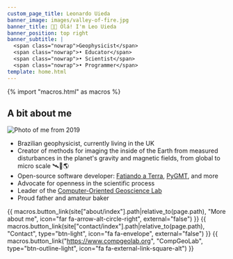 ```yaml
---
custom_page_title: Leonardo Uieda
banner_image: images/valley-of-fire.jpg
banner_title: 👋🏽 Olá! I'm Leo Uieda
banner_position: top right
banner_subtitle: |
  <span class="nowrap">Geophysicist</span>
  <span class="nowrap">• Educator</span>
  <span class="nowrap">• Scientist</span>
  <span class="nowrap">• Programmer</span>
template: home.html
---
```


{% import "macros.html" as macros %}


<h2 class="">A bit about me</h2>

<div class="row align-items-center justify-content-center gy-3 mb-4">
<div class="col-9 col-sm-4 order-sm-last">

<img src="https://github.com/leouieda.png" alt="Photo of me from 2019" class="headshot mb-4">

</div>
<div class="col-sm-8">

* Brazilian geophysicist, currently living in the UK
* Creator of methods for imaging the inside of the Earth from measured
  disturbances in the planet's gravity and magnetic fields, from global to
  micro scale 🛰️🔬🌎
* Open-source software developer: [Fatiando a Terra][fatiando], [PyGMT][pygmt],
  and more
* Advocate for openness in the scientific process
* Leader of the [Computer-Oriented Geoscience Lab][compgeolab]
* Proud father and amateur baker

</div>
</div>

{{ macros.button_link(site["about/index"].path|relative_to(page.path), "More about me", icon="far fa-arrow-alt-circle-right", external="false") }}
{{ macros.button_link(site["contact/index"].path|relative_to(page.path), "Contact", type="btn-light", icon="fa fa-envelope", external="false") }}
{{ macros.button_link("https://www.compgeolab.org", "CompGeoLab", type="btn-outline-light", icon="fa fa-external-link-square-alt") }}


[deoes]: https://www.liverpool.ac.uk/earth-ocean-and-ecological-sciences/
[compgeolab]: https://www.compgeolab.org
[pygmt]: https://www.pygmt.org/
[fatiando]: https://www.fatiando.org
[nene]: https://nene.leouieda.com
[ssi-fellowship]: https://software.ac.uk/about/fellows/leonardo-uieda
[swung]: https://softwareunderground.org/
